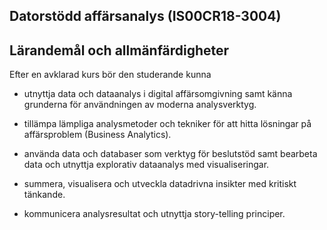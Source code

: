 ## Datorstödd affärsanalys (IS00CR18-3004)

## Lärandemål och allmänfärdigheter
Efter en avklarad kurs bör den studerande kunna

* utnyttja data och dataanalys i digital affärsomgivning samt känna grunderna för användningen av moderna analysverktyg.

* tillämpa lämpliga analysmetoder och tekniker för att hitta lösningar på affärsproblem (Business Analytics).

* använda data och databaser som verktyg för beslutstöd samt bearbeta data och utnyttja explorativ dataanalys med visualiseringar.

* summera, visualisera och utveckla datadrivna insikter med kritiskt tänkande.

* kommunicera analysresultat och utnyttja story-telling principer.